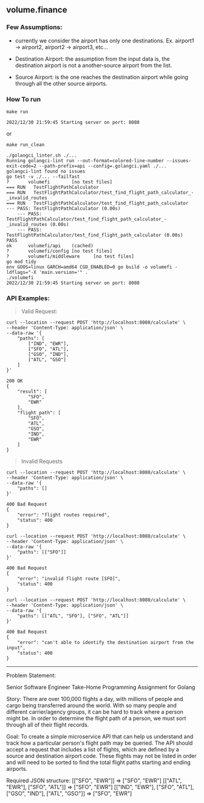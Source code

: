 ## volume.finance

### Few Assumptions:

- currently we consider the airport has only one destinations. Ex. airport1 -> airport2, airport2 -> airport3, etc...

- Destination Airport: the assumption from the input data is, the destination airport is not a another-source airport from the list.

- Source Airport: is the one reaches the destination airport while going through all the other source airports.

### How To run

```
make run

2022/12/30 21:59:45 Starting server on port: 8080
```

or

```
make run_clean

./golangci_linter.sh ./...
Running golangci-lint run --out-format=colored-line-number --issues-exit-code=2 --path-prefix=api --config=.golangci.yaml ./...
golangci-lint found no issues
go test -v ./... --failfast
?       volumefi        [no test files]
=== RUN   TestFlightPathCalculator
=== RUN   TestFlightPathCalculator/test_find_flight_path_calculator_-_invalid_routes
=== RUN   TestFlightPathCalculator/test_find_flight_path_calculator
--- PASS: TestFlightPathCalculator (0.00s)
    --- PASS: TestFlightPathCalculator/test_find_flight_path_calculator_-_invalid_routes (0.00s)
    --- PASS: TestFlightPathCalculator/test_find_flight_path_calculator (0.00s)
PASS
ok      volumefi/api    (cached)
?       volumefi/config [no test files]
?       volumefi/middleware     [no test files]
go mod tidy
env GOOS=linux GARCH=amd64 CGO_ENABLED=0 go build -o volumefi -ldflags="-X 'main.version='" .
./volumefi
2022/12/30 21:59:45 Starting server on port: 8080
```

### API Examples:

> Valid Request:

```
curl --location --request POST 'http://localhost:8080/calculate' \
--header 'Content-Type: application/json' \
--data-raw '{
    "paths": [
        ["IND", "EWR"],
        ["SFO", "ATL"],
        ["GSO", "IND"],
        ["ATL", "GSO"]
    ]
}'

200 OK
{
    "result": [
        "SFO",
        "EWR"
    ],
    "flight_path": [
        "SFO",
        "ATL",
        "GSO",
        "IND",
        "EWR"
    ]
}

```

> Invalid Requests

```
curl --location --request POST 'http://localhost:8080/calculate' \
--header 'Content-Type: application/json' \
--data-raw '{
    "paths": []
}'

400 Bad Request
{
    "error": "flight routes required",
    "status": 400
}
```

```
curl --location --request POST 'http://localhost:8080/calculate' \
--header 'Content-Type: application/json' \
--data-raw '{
    "paths": [["SFO"]]
}'

400 Bad Request
{
    "error": "invalid flight route [SFO]",
    "status": 400
}
```

```
curl --location --request POST 'http://localhost:8080/calculate' \
--header 'Content-Type: application/json' \
--data-raw '{
    "paths": [["ATL", "SFO"], ["SFO", "ATL"]]
}'

400 Bad Request
{
    "error": "can't able to identify the destination airport from the input",
    "status": 400
}
```

---

Problem Statement:

Senior Software Engineer Take-Home Programming Assignment for Golang

Story: There are over 100,000 flights a day, with millions of people and cargo being transferred around the world. With so many people and different carrier/agency groups, it can be hard to track where a person might be. In order to determine the flight path of a person, we must sort through all of their flight records.

Goal: To create a simple microservice API that can help us understand and track how a particular person's flight path may be queried. The API should accept a request that includes a list of flights, which are defined by a source and destination airport code. These flights may not be listed in order and will need to be sorted to find the total flight paths starting and ending airports.

Required JSON structure:
[["SFO", "EWR"]] => ["SFO", "EWR"]
[["ATL", "EWR"], ["SFO", "ATL"]] => ["SFO", "EWR"]
[["IND", "EWR"], ["SFO", "ATL"], ["GSO", "IND"], ["ATL", "GSO"]] => ["SFO", "EWR"]

